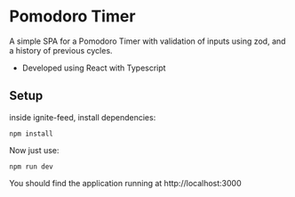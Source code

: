 # Pomodoro Timer
A simple SPA for a Pomodoro Timer with validation of inputs using zod, and a history of previous cycles.

- Developed using React with Typescript

## Setup
inside ignite-feed, install dependencies:
```
npm install
```

Now just use:
```
npm run dev
```

You should find the application running at http://localhost:3000